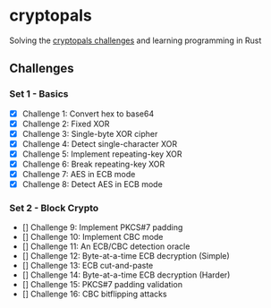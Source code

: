 # cryptopals
Solving the [cryptopals challenges](https://cryptopals.com/) and learning programming in Rust

## Challenges

### Set 1 - Basics

- [X] Challenge 1: Convert hex to base64
- [X] Challenge 2: Fixed XOR
- [X] Challenge 3: Single-byte XOR cipher
- [X] Challenge 4: Detect single-character XOR
- [X] Challenge 5: Implement repeating-key XOR
- [X] Challenge 6: Break repeating-key XOR
- [X] Challenge 7: AES in ECB mode
- [X] Challenge 8: Detect AES in ECB mode

### Set 2 - Block Crypto

- [] Challenge 9: Implement PKCS#7 padding
- [] Challenge 10: Implement CBC mode
- [] Challenge 11: An ECB/CBC detection oracle
- [] Challenge 12: Byte-at-a-time ECB decryption (Simple)
- [] Challenge 13: ECB cut-and-paste
- [] Challenge 14: Byte-at-a-time ECB decryption (Harder)
- [] Challenge 15: PKCS#7 padding validation
- [] Challenge 16: CBC bitflipping attacks

<!-- ### Set 3 - Block and Stream Crypto

- [] Challenge 17: The CBC padding oracle
- [] Challenge 18: Implement CTR, the stream cipher mode
- [] Challenge 19: Break fixed-nonce CTR mode using substitutions
- [] Challenge 20: Break fixed-nonce CTR statistically
- [] Challenge 21: Implement the MT19937 Mersenne Twister RNG
- [] Challenge 22: Crack an MT19937 seed
- [] Challenge 23: Clone an MT19937 RNG from its output
- [] Challenge 24: Create the MT19937 stream cipher and break it

### Set 4 - Stream crypto and randomness

- [] Challenge 25: Break "random access read/write" AES CTR
- [] Challenge 26: CTR bitflipping
- [] Challenge 27: Recover the key from CBC with IV=Key
- [] Challenge 28: Implement a SHA-1 keyed MAC
- [] Challenge 29: Break a SHA-1 keyed MAC using length extension
- [] Challenge 30: Break an MD4 keyed MAC using length extension
- [] Challenge 31: Implement and break HMAC-SHA1 with an artificial timing leak
- [] Challenge 32: Break HMAC-SHA1 with a slightly less artificial timing leak

### Set 5 - Diffie-Hellman and friends

- [] Challenge 33: Implement Diffie-Hellman
- [] Challenge 34: Implement a MITM key-fixing attack on Diffie-Hellman with parameter injection
- [] Challenge 35: Implement DH with negotiated groups, and break with malicious "g" parameters
- [] Challenge 36: Implement Secure Remote Password (SRP)
- [] Challenge 37: Break SRP with a zero key
- [] Challenge 38: Offline dictionary attack on simplified SRP
- [] Challenge 39: Implement RSA
- [] Challenge 40: Implement an E=3 RSA Broadcast attack

### Set 6 - RSA and DSA

- [] Challenge 41: Implement unpadded message recovery oracle
- [] Challenge 42: Bleichenbacher's e=3 RSA Attack
- [] Challenge 43: DSA key recovery from nonce
- [] Challenge 44: DSA nonce recovery from repeated nonce
- [] Challenge 45: DSA parameter tampering
- [] Challenge 46: RSA parity oracle
- [] Challenge 47: Bleichenbacher's PKCS 1.5 Padding Oracle (Simple Case)
- [] Challenge 48: Bleichenbacher's PKCS 1.5 Padding Oracle (Complete Case) -->